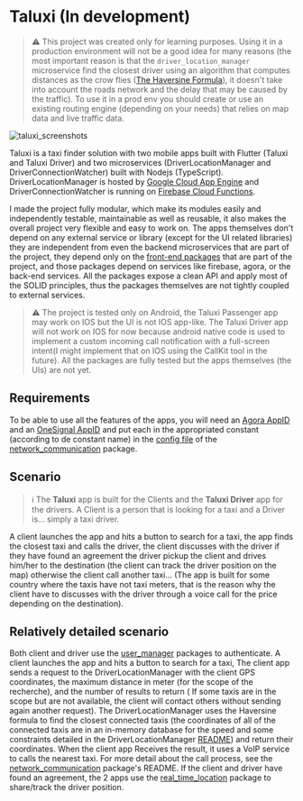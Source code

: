 # Taluxi (In development)
> ⚠️ This project was created only for learning purposes. Using it in a production environment will not be a good idea for many reasons (the most important reason is that the `driver_location_manager` microservice find the closest driver using an algorithm that computes distances as the crow flies ([The Haversine Formula](https://en.wikipedia.org/wiki/Haversine_formula)), it doesn't take into account the roads network and the delay that may be caused by the traffic). To use it in a prod env you should create or use an existing routing engine (depending on your needs) that relies on map data and live traffic data.


![taluxi_screenshots](https://github.com/sitatec/Taluxi-X/blob/main/assets/screens.png)

Taluxi is a taxi finder solution with two mobile apps built with Flutter (Taluxi and Taluxi Driver) and two microservices (DriverLocationManager and DriverConnectionWatcher) built with Nodejs (TypeScript). DriverLocationManager is hosted by [Google Cloud App Engine](https://cloud.google.com/appengine) and DriverConnectionWatcher is running on [Firebase Cloud Functions](https://firebase.google.com/products/functions). 

I made the project fully modular, which make its modules easily and independently testable, maintainable as well as reusable, it also makes the overall project very flexible and easy to work on. The apps themselves don't depend on any external service or library (except for the UI related libraries) they are independent from even the backend microservices that are part of the project, they depend only on the [front-end packages](https://github.com/sitatec/Taluxi-Open-Source/tree/main/packages) that are part of the project, and those packages depend on services like firebase, agora, or the back-end services. All the packages expose a clean API and apply most of the SOLID principles, thus the packages themselves are not tightly coupled to external services.

> ⚠️ The project is tested only on Android, the Taluxi Passenger app may work on IOS but the UI is not IOS app-like. The Taluxi Driver app will not work on IOS for now because android native code 
> is used to implement a custom incoming call notification with a full-screen intent(I might implement that on IOS using the CallKit tool in the future). All the packages are fully tested but the apps themselves (the UIs) are not yet. 

## Requirements
To be able to use all the features of the apps, you will need an [Agora AppID](https://docs.agora.io/en/Agora%20Platform/token?platform=Android) and an [OneSignal AppID](https://documentation.onesignal.com/docs/accounts-and-keys) and put each in the appropriated constant (according to de constant name) in the [config file](https://github.com/sitatec/Taluxi-Open-Source/blob/main/packages/production/network_communication/lib/src/config.dart) of the [network_communication](https://github.com/sitatec/Taluxi-Open-Source/tree/main/packages/production/network_communication) package.

## Scenario
> ℹ️ The __Taluxi__ app is built for the Clients and the __Taluxi Driver__ app for the drivers. A Client is a person that is looking for a taxi and a Driver is... simply a taxi driver. 

A client launches the app and hits a button to search for a taxi, the app finds the closest taxi and calls the driver, the client discusses with the driver if they have found an agreement the driver pickup the client and drives him/her to the destination (the client can track the driver position on the map) otherwise the client call another taxi... (The app is built for some country where the taxis have not taxi meters, that is the reason why the client have to discusses with the driver through a voice call for the price depending on the destination).

## Relatively detailed scenario 
Both client and driver use the [user_manager](https://github.com/sitatec/Taluxi-Open-Source/tree/main/packages/production/user_manager) packages to authenticate.
A client launches the app and hits a button to search for a taxi, The client app sends a request to the DriverLocationManager with the client GPS coordinates, the maximum distance in meter (for the scope of the recherche), and the number of results to return ( If some taxis are in the scope but are not available, the client will contact others without sending again another request). The DriverLocationManager uses the Haversine formula to find the closest connected taxis (the coordinates of all of the connected taxis are in an in-memory database for the speed and some constraints detailed in the DriverLocationManager [README](https://github.com/sitatec/Taluxi-Open-Source/tree/main/backend/driver_location_manager)) and return their coordinates. When the client app Receives the result, it uses a VoIP service to calls the nearest taxi. For more detail about the call process, see the [network_communication](https://github.com/sitatec/Taluxi-Open-Source/tree/main/packages/production/network_communication) package's README. If the client and driver have found an agreement, the 2 apps use the [real_time_location](https://github.com/sitatec/Taluxi-Open-Source/tree/main/packages/production/real_time_location) package to share/track the driver position.
